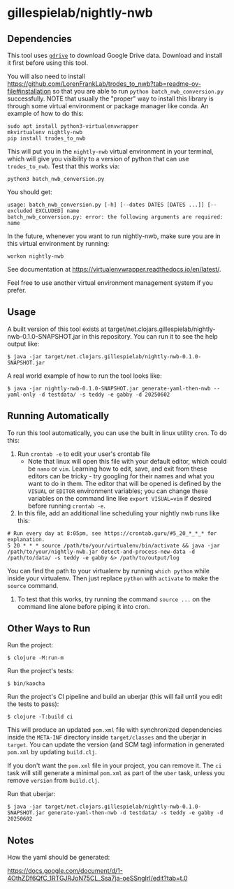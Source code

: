 # gillespielab/nightly-nwb

## Dependencies

This tool uses [`gdrive`](https://github.com/glotlabs/gdrive) to download Google
Drive data.  Download and install it first before using this tool.

You will also need to install
https://github.com/LorenFrankLab/trodes_to_nwb?tab=readme-ov-file#installation
so that you are able to run `python batch_nwb_conversion.py` successfully.
NOTE that usually the "proper" way to install this library is through some
virtual environment or package manager like conda.  An example of how to do this:

```
sudo apt install python3-virtualenvwrapper
mkvirtualenv nightly-nwb
pip install trodes_to_nwb
```

This will put you in the `nightly-nwb` virtual environment in your terminal, which will give you visibility to a version of python that can use `trodes_to_nwb`.  Test that this works via:

```
python3 batch_nwb_conversion.py
```

You should get:

```
usage: batch_nwb_conversion.py [-h] [--dates DATES [DATES ...]] [--excluded EXCLUDED] name
batch_nwb_conversion.py: error: the following arguments are required: name
```

In the future, whenever you want to run nightly-nwb, make sure you are in this
virtual environment by running:

```
workon nightly-nwb
```

See documentation at https://virtualenvwrapper.readthedocs.io/en/latest/.

Feel free to use another virtual environment management system if you prefer.

## Usage

A built version of this tool exists at
target/net.clojars.gillespielab/nightly-nwb-0.1.0-SNAPSHOT.jar in this repository.
You can run it to see the help output like:

    $ java -jar target/net.clojars.gillespielab/nightly-nwb-0.1.0-SNAPSHOT.jar

A real world example of how to run the tool looks like:

    $ java -jar nightly-nwb-0.1.0-SNAPSHOT.jar generate-yaml-then-nwb --yaml-only -d testdata/ -s teddy -e gabby -d 20250602

## Running Automatically

To run this tool automatically, you can use the built in linux utility `cron`.
To do this:

1. Run `crontab -e` to edit your user's crontab file
   - Note that linux will open this file with your default editor, which could
     be `nano` or `vim`.
     Learning how to edit, save, and exit from these editors can be tricky - try
     googling for their names and what you want to do in them.
     The editor that will be opened is defined by the `VISUAL` or `EDITOR`
     environment variables; you can change these variables on the command line
     like `export VISUAL=vim` if desired before running `crontab -e`.
1. In this file, add an additional line scheduling your nightly nwb runs like this:

```
# Run every day at 8:05pm, see https://crontab.guru/#5_20_*_*_* for explanation.
5 20 * * * source /path/to/your/virtualenv/bin/activate && java -jar /path/to/your/nightly-nwb.jar detect-and-process-new-data -d /path/to/data/ -s teddy -e gabby &> /path/to/output/log
```

You can find the path to your virtualenv by running `which python` while inside
your virtualenv.
Then just replace `python` with `activate` to make the `source` command.

1. To test that this works, try running the command `source ...` on the command
   line alone before piping it into cron.


## Other Ways to Run

Run the project:

    $ clojure -M:run-m

Run the project's tests:

    $ bin/kaocha

Run the project's CI pipeline and build an uberjar (this will fail until you
edit the tests to pass):

    $ clojure -T:build ci

This will produce an updated `pom.xml` file with synchronized dependencies
inside the `META-INF` directory inside `target/classes` and the uberjar in
`target`.
You can update the version (and SCM tag) information in generated `pom.xml` by
updating `build.clj`.

If you don't want the `pom.xml` file in your project, you can remove it.
The `ci` task will still generate a minimal `pom.xml` as part of the `uber`
task, unless you remove `version` from `build.clj`.

Run that uberjar:

    $ java -jar target/net.clojars.gillespielab/nightly-nwb-0.1.0-SNAPSHOT.jar generate-yaml-then-nwb -d testdata/ -s teddy -e gabby -d 20250602

## Notes

How the yaml should be generated:

https://docs.google.com/document/d/1-4OthZDf6QfC_1RTGJRJoN75CL_Ssa7ja-oeSSngIrI/edit?tab=t.0
